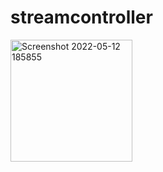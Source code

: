 # streamcontroller

<img width="195" alt="Screenshot 2022-05-12 185855" src="https://user-images.githubusercontent.com/74593517/168086012-cfd4fd20-4585-42c3-8913-e397a0821e29.png">
